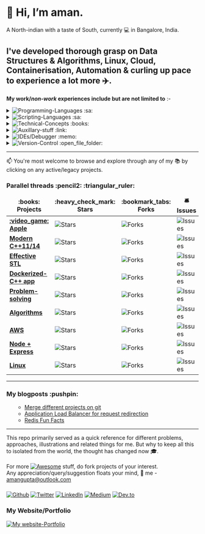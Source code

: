 # 👋 Hi, __I’m aman.__ 
A North-indian with a taste of South, currently :computer: in Bangalore, India.


I've developed thorough grasp on Data Structures & Algorithms, Linux, Cloud, Containerisation, Automation & curling up pace to experience a lot more :airplane:. 
---------------

__My work/*non-work* experiences include but are not limited to__ :-


<details>
    <summary> <img alt="Programming-Languages" src="https://img.shields.io/badge/Programming-Languages-Blue" /> :sa: </summary>
        <p>
            :star:  Advanced C++ / STL <br />
            :heavy_check_mark:  C <br />
            :heavy_check_mark:  NodeJS <br />
        </p>
</details>
 
<details>
    <summary> <img alt="Scripting-Languages" src="https://img.shields.io/badge/Scripting-Languages-yellow" /> :sa: </summary>
        <p>
            :heavy_check_mark:  Python<br />
            :heavy_check_mark:  bash <br />
            :heavy_check_mark:  awk <br /> 
            :heavy_check_mark:  sed 
        </p>
</details>

<details>
    <summary> <img alt="Technical-Concepts" src="https://img.shields.io/badge/Technical-Concepts-blue" /> :books: </summary>
        <p>
            :star:  Data Structure & Algorithms <br />
            :star:  Patterns for sustainable designs <br />
            :heavy_check_mark:  Operating system concepts <br /> 
            :star:  System Design <br /> 
            :heavy_check_mark:  Concurrent programming<br /> 
            :heavy_check_mark:  Containerisation<br /> 
            :star:  Cloud computing concepts
        </p>
</details>

<details>
    <summary> <img alt="Auxillary-stuff" src="https://img.shields.io/badge/Auxillary-stuff-ff69b4" /> :link: </summary>
        <p>
            :star:  AWS: IAM, VPC, EC2/SG/EBS, Snapshots & ADLM, ECR, ELB, Route53, S3, awscli-v1/v2 <br />
            :star:  Amazon-linux2, Ubuntu <br />
            :heavy_check_mark:  Ansible <br />
            :star:  Docker :heavy_plus_sign: Kubernetes <br />
            :heavy_check_mark:  MongoDB, Postgresql, Redis  <br />
            :star:  Nginx  <br />
            :star:  Jenkins  <br />
            :heavy_check_mark:  JIRA  <br />
            :heavy_check_mark:  Technical documentation
        </p>
</details>

<details>
    <summary>  <img alt="IDEs/Debugger" src="https://img.shields.io/badge/IDEs-orange" /> :memo: </summary>
        <p>
            :star:  gvim <br />
            :star:  Visual Studio Code <br /> 
            :star:  GDB <br /> 
            :heavy_check_mark:  Visual Studio <br /> 
            :heavy_check_mark:  Android Studio <br /> 
            :heavy_check_mark:  X code 
        </p>
</details>

<details>
    <summary> <img alt="Version-Control" src="https://img.shields.io/badge/Version-Control-blueviolet " /> :open_file_folder: </summary>
        <p>
            :heavy_check_mark:  github <br /> 
            :heavy_check_mark:  bitbucket <br /> 
            :heavy_check_mark:  perforce 
        </p>
</details>

****

📫 You're most welcome to browse and explore through any of my :books: by clicking on any active/legacy projects.


<h3>Parallel threads :pencil2: :triangular_ruler: </h3>
<table>
  <thead align="center">
    <tr border: none;>
      <td><b>:books: Projects</b></td>
      <td><b>:heavy_check_mark: Stars</b></td>
      <td><b>:bookmark_tabs: Forks</b></td>
      <td><b>🛎 Issues</b></td>
      <td><b>:chart_with_upwards_trend: Activity</b></td>
      <td><b>:mailbox_with_mail: Pull requests</b></td>
    </tr>
  </thead>
  <tbody>
    <tr>
      <td><a href="https://github.com/1aman1/Apple"><b> :video_game: Apple </b></a></td>
      <td><img alt="Stars" src="https://img.shields.io/github/stars/1aman1/Apple?style=flat-square&labelColor=343b41"/></td>
      <td><img alt="Forks" src="https://img.shields.io/github/forks/1aman1/Apple?style=flat-square&labelColor=343b41"/></td>
      <td><img alt="Issues" src="https://img.shields.io/github/issues-raw/1aman1/Apple?style=flat-square&labelColor=343b41"/></td>
      <td><img alt="Issues" src="https://img.shields.io/github/last-commit/1aman1/Apple?style=flat-square&labelColor=343b41"/></td>
      <td><img alt="Pull Requests" src="https://img.shields.io/github/issues-pr/1aman1/Apple?style=flat-square&labelColor=343b41"/></td>
    </tr>
    <tr>
      <td><a href="https://github.com/1aman1/cpp"><b> Modern C++11/14 </b></a></td>
      <td><img alt="Stars" src="https://img.shields.io/github/stars/1aman1/cpp?style=flat-square&labelColor=343b41"/></td>
      <td><img alt="Forks" src="https://img.shields.io/github/forks/1aman1/cpp?style=flat-square&labelColor=343b41"/></td>
      <td><img alt="Issues" src="https://img.shields.io/github/issues-raw/1aman1/cpp?style=flat-square&labelColor=343b41"/></td>
      <td><img alt="Issues" src="https://img.shields.io/github/last-commit/1aman1/cpp?style=flat-square&labelColor=343b41"/></td>
      <td><img alt="Pull Requests" src="https://img.shields.io/github/issues-pr/1aman1/cpp?style=flat-square&labelColor=343b41"/></td>
    </tr>
    <tr>
      <td><a href="https://github.com/1aman1/EffectiveSTL"><b> Effective STL </b></a></td>
      <td><img alt="Stars" src="https://img.shields.io/github/stars/1aman1/EffectiveSTL?style=flat-square&labelColor=343b41"/></td>
      <td><img alt="Forks" src="https://img.shields.io/github/forks/1aman1/EffectiveSTL?style=flat-square&labelColor=343b41"/></td>
      <td><img alt="Issues" src="https://img.shields.io/github/issues-raw/1aman1/EffectiveSTL?style=flat-square&labelColor=343b41"/></td>
      <td><img alt="Issues" src="https://img.shields.io/github/last-commit/1aman1/EffectiveSTL?style=flat-square&labelColor=343b41"/></td>
      <td><img alt="Pull Requests" src="https://img.shields.io/github/issues-pr/1aman1/EffectiveSTL?style=flat-square&labelColor=343b41"/></td>
    </tr>
    <tr>
      <td><a href="https://github.com/1aman1/dockerized-app-cpp"><b> Dockerized-C++ app </b></a></td>
      <td><img alt="Stars" src="https://img.shields.io/github/stars/1aman1/dockerized-app-cpp?style=flat-square&labelColor=343b41"/></td>
      <td><img alt="Forks" src="https://img.shields.io/github/forks/1aman1/dockerized-app-cpp?style=flat-square&labelColor=343b41"/></td>
      <td><img alt="Issues" src="https://img.shields.io/github/issues-raw/1aman1/dockerized-app-cpp?style=flat-square&labelColor=343b41"/></td>
      <td><img alt="Issues" src="https://img.shields.io/github/last-commit/1aman1/dockerized-app-cpp?style=flat-square&labelColor=343b41"/></td>
      <td><img alt="Pull Requests" src="https://img.shields.io/github/issues-pr/1aman1/dockerized-app-cpp?style=flat-square&labelColor=343b41"/></td>
    </tr>
	  <tr>
      <td><a href="https://github.com/1aman1/code-road"><b> Problem-solving</b></a></td>
      <td><img alt="Stars" src="https://img.shields.io/github/stars/1aman1/code-road?style=flat-square&labelColor=343b41"/></td>
      <td><img alt="Forks" src="https://img.shields.io/github/forks/1aman1/code-road?style=flat-square&labelColor=343b41"/></td>
      <td><img alt="Issues" src="https://img.shields.io/github/issues-raw/1aman1/code-road?style=flat-square&labelColor=343b41"/></td>
      <td><img alt="Issues" src="https://img.shields.io/github/last-commit/1aman1/code-road?style=flat-square&labelColor=343b41"/></td>
      <td><img alt="Pull Requests" src="https://img.shields.io/github/issues-pr/1aman1/code-road?style=flat-square&labelColor=343b41"/></td>
    </tr>
    <tr>
      <td><a href="https://github.com/1aman1/algorithms"><b>Algorithms</b></a></td>
      <td><img alt="Stars" src="https://img.shields.io/github/stars/1aman1/algorithms?style=flat-square&labelColor=343b41"/></td>
      <td><img alt="Forks" src="https://img.shields.io/github/forks/1aman1/algorithms?style=flat-square&labelColor=343b41"/></td>
      <td><img alt="Issues" src="https://img.shields.io/github/issues-raw/1aman1/algorithms?style=flat-square&labelColor=343b41"/></td>
      <td><img alt="Issues" src="https://img.shields.io/github/last-commit/1aman1/algorithms?style=flat-square&labelColor=343b41"/></td>
      <td><img alt="Pull Requests" src="https://img.shields.io/github/issues-pr/1aman1/algorithms?style=flat-square&labelColor=343b41"/></td>
    </tr>
    <tr>
      <td><a href="https://github.com/1aman1/AWS"><b>AWS</b></a></td>
      <td><img alt="Stars" src="https://img.shields.io/github/stars/1aman1/AWS?style=flat-square&labelColor=343b41"/></td>
      <td><img alt="Forks" src="https://img.shields.io/github/forks/1aman1/AWS?style=flat-square&labelColor=343b41"/></td>
      <td><img alt="Issues" src="https://img.shields.io/github/issues-raw/1aman1/AWS?style=flat-square&labelColor=343b41"/></td>
      <td><img alt="Issues" src="https://img.shields.io/github/last-commit/1aman1/AWS?style=flat-square&labelColor=343b41"/></td>
      <td><img alt="Pull Requests" src="https://img.shields.io/github/issues-pr/1aman1/AWS?style=flat-square&labelColor=343b41"/></td>
    </tr>
    <tr>
      <td><a href="https://github.com/1aman1/beingMEAN"><b> Node + Express </b></a></td>
      <td><img alt="Stars" src="https://img.shields.io/github/stars/1aman1/beingMEAN?style=flat-square&labelColor=343b41"/></td>
      <td><img alt="Forks" src="https://img.shields.io/github/forks/1aman1/beingMEAN?style=flat-square&labelColor=343b41"/></td>
      <td><img alt="Issues" src="https://img.shields.io/github/issues-raw/1aman1/beingMEAN?style=flat-square&labelColor=343b41"/></td>
      <td><img alt="Issues" src="https://img.shields.io/github/last-commit/1aman1/beingMEAN?style=flat-square&labelColor=343b41"/></td>
      <td><img alt="Pull Requests" src="https://img.shields.io/github/issues-pr/1aman1/beingMEAN?style=flat-square&labelColor=343b41"/></td>
    </tr>
    <tr>
      <td><a href="https://github.com/1aman1/tty"><b>Linux</b></a></td>
      <td><img alt="Stars" src="https://img.shields.io/github/stars/1aman1/tty?style=flat-square&labelColor=343b41"/></td>
      <td><img alt="Forks" src="https://img.shields.io/github/forks/1aman1/tty?style=flat-square&labelColor=343b41"/></td>
      <td><img alt="Issues" src="https://img.shields.io/github/issues-raw/1aman1/tty?style=flat-square&labelColor=343b41"/></td>
      <td><img alt="Issues" src="https://img.shields.io/github/last-commit/1aman1/tty?style=flat-square&labelColor=343b41"/></td>
      <td><img alt="Pull Requests" src="https://img.shields.io/github/issues-pr/1aman1/tty?style=flat-square&labelColor=343b41"/></td>
    </tr>
  </tbody>
</table>

****
<h3>My blogposts :pushpin:</h3>
<ul>
	
<!-- BLOG-POST-LIST:START -->
- [Merge different projects on git](https://medium.com/@1aman1/using-git-for-merging-two-different-projects-inclusive-of-commits-and-history-cd774cc805a9)
- [Application Load Balancer for request redirection](https://medium.com/swlh/using-application-load-balancers-to-handle-multiple-domain-redirects-8e5077be3b28)
- [Redis Fun Facts](https://medium.com/dlt-labs-publication/15-interesting-facts-about-redis-45e7e47e1a3b)
<!-- BLOG-POST-LIST:END -->
</ul>

****
This repo primarily served as a quick reference for different problems, approaches, illustrations and related things for me.
But why to keep all this to isolated from the world, the thought has changed now :mortar_board:.<br /><br />
For more [![Awesome](https://awesome.re/badge.svg)](https://awesome.re) stuff, do fork projects of your interest.<br />
Any appreciation/query/suggestion floats your mind, :satellite: me - amangupta@outlook.com 


<!---
1aman1/1aman1 is a ✨ special ✨ repository because its `README.md` (this file) appears on your GitHub profile.
You can click the Preview link to take a look at your changes.
--->


<h3>  </h3> <a href="https://github.com/1aman1" target="_blank"><img alt="Github" src="https://img.shields.io/badge/GitHub-%2312100E.svg?&style=for-the-badge&logo=Github&logoColor=white" /></a> <a href="https://twitter.com/1aman1g" target="_blank"><img alt="Twitter" src="https://img.shields.io/badge/twitter-%231DA1F2.svg?&style=for-the-badge&logo=twitter&logoColor=white" /></a> <a href="https://www.linkedin.com/in/1aman1/" target="_blank"><img alt="LinkedIn" src="https://img.shields.io/badge/linkedin-%230077B5.svg?&style=for-the-badge&logo=linkedin&logoColor=white" /></a> <a href="https://medium.com/1aman1" target="_blank"><img alt="Medium" src="https://img.shields.io/badge/medium-%2312100E.svg?&style=for-the-badge&logo=medium&logoColor=white" /></a> <a href="https://dev.to/1aman1" target="_blank"><img alt="Dev.to" src="https://img.shields.io/badge/dev-%2312100E.svg?&style=for-the-badge&logo=dev.to&logoColor=white" /></a>


<h3>My Website/Portfolio</h3>
<p><a href = "https://sites.google.com/view/1aman1/"><img alt="My website-Portfolio" src="https://img.shields.io/badge/My%20Website-Click%20Here-green"</a>
</p>